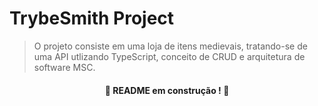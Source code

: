 # TrybeSmith Project
> O projeto consiste em uma loja de itens medievais, tratando-se de uma API utlizando TypeScript, conceito de CRUD e arquitetura de software MSC.

#### <p align="center"> :construction: README em construção ! :construction: </p>
